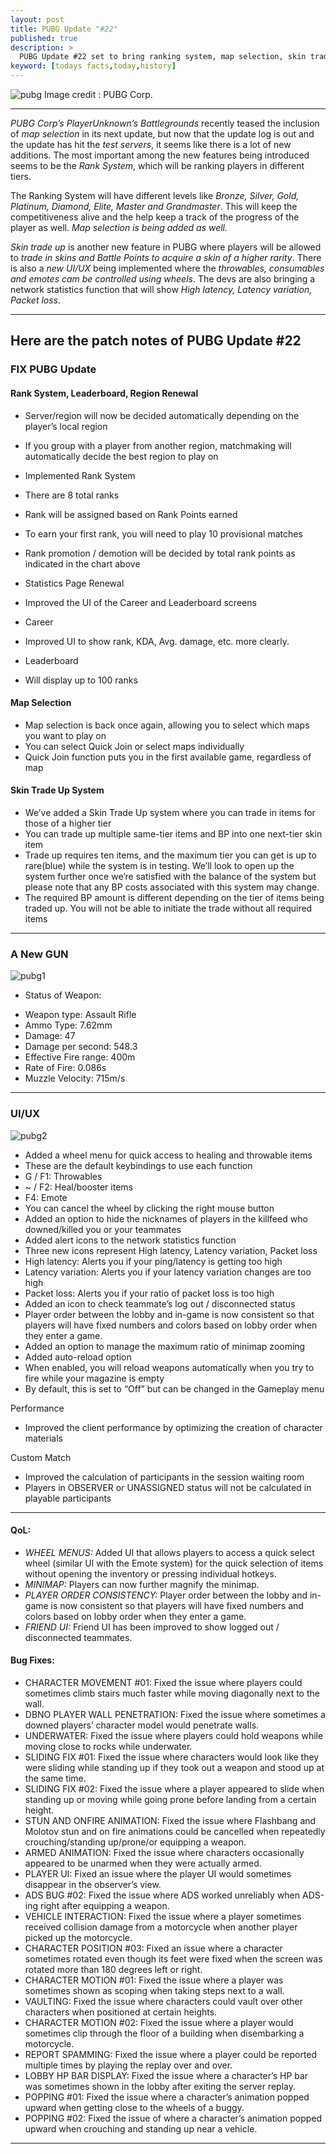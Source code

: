 ```yaml
---
layout: post
title: PUBG Update "#22"
published: true
description: >
  PUBG Update #22 set to bring ranking system, map selection, skin trade up
keyword: [todays facts,today,history]
---
```



![pubg](/assets/img/blog/pubg.jpg)
Image credit : PUBG Corp.

---

*PUBG Corp’s PlayerUnknown’s Battlegrounds* recently teased the inclusion of *map selection* in its next update, but now that the update log is out and the update has hit the *test servers*, it seems like there is a lot of new additions. The most important among the new features being introduced seems to be the *Rank System*, which will be ranking players in different tiers.

The Ranking System will have different levels like *Bronze, Silver, Gold, Platinum, Diamond, Elite, Master and Grandmaster*. This will keep the competitiveness alive and the help keep a track of the progress of the player as well. *Map selection is being added as well.*

*Skin trade up* is another new feature in PUBG where players will be allowed to *trade in skins and Battle Points to acquire a skin of a higher rarity*. There is also a *new UI/UX* being implemented where the *throwables, consumables and emotes cam be controlled using wheels*. The devs are also bringing a network statistics function that will show *High latency, Latency variation, Packet loss*.

---

## Here are the patch notes of PUBG Update #22

### FIX PUBG Update

#### Rank System, Leaderboard, Region Renewal

* Server/region will now be decided automatically depending on the player’s local region
* If you group with a player from another region, matchmaking will automatically decide the best region to play on

* Implemented Rank System
* There are 8 total ranks
* Rank will be assigned based on Rank Points earned
* To earn your first rank, you will need to play 10 provisional matches
* Rank promotion / demotion will be decided by total rank points as indicated in the chart above
* Statistics Page Renewal
* Improved the UI of the Career and Leaderboard screens
* Career
* Improved UI to show rank, KDA, Avg. damage, etc. more clearly.
* Leaderboard
* Will display up to 100 ranks

#### Map Selection

* Map selection is back once again, allowing you to select which maps you want to play on
* You can select Quick Join or select maps individually
* Quick Join function puts you in the first available game, regardless of map

#### Skin Trade Up System

* We’ve added a Skin Trade Up system where you can trade in items for those of a higher tier
* You can trade up multiple same-tier items and BP into one next-tier skin item
* Trade up requires ten items, and the maximum tier you can get is up to rare(blue) while the system is in testing. We’ll look to open up the system further once we’re satisfied with the balance of the system but please note that any BP costs associated with this system may change.
* The required BP amount is different depending on the tier of items being traded up. You will not be able to initiate the trade without all required items

---
### A New GUN

![pubg1](/assets/img/blog/pubg1.jpg)

- Status of Weapon:

 * Weapon type: Assault Rifle
 * Ammo Type: 7.62mm
 * Damage: 47
 * Damage per second: 548.3
 * Effective Fire range: 400m
 * Rate of Fire: 0.086s
 * Muzzle Velocity: 715m/s 


---
### UI/UX

![pubg2](/assets/img/blog/pubg2.jpg)

* Added a wheel menu for quick access to healing and throwable items
* These are the default keybindings to use each function
* G / F1: Throwables
* ~ / F2: Heal/booster items
* F4: Emote
* You can cancel the wheel by clicking the right mouse button
* Added an option to hide the nicknames of players in the killfeed who downed/killed you or your teammates
* Added alert icons to the network statistics function
* Three new icons represent High latency, Latency variation, Packet loss
* High latency: Alerts you if your ping/latency is getting too high
* Latency variation: Alerts you if your latency variation changes are too high
* Packet loss: Alerts you if your ratio of packet loss is too high
* Added an icon to check teammate’s log out / disconnected status
* Player order between the lobby and in-game is now consistent so that players will have fixed numbers and colors based on lobby order when they enter a game.
* Added an option to manage the maximum ratio of minimap zooming
* Added auto-reload option
* When enabled, you will reload weapons automatically when you try to fire while your magazine is empty
* By default, this is set to “Off” but can be changed in the Gameplay menu

Performance

* Improved the client performance by optimizing the creation of character materials

Custom Match

* Improved the calculation of participants in the session waiting room
* Players in OBSERVER or UNASSIGNED status will not be calculated in playable participants

---

#### QoL:

* *WHEEL MENUS:* Added UI that allows players to access a quick select wheel (similar UI with the Emote system) for the quick selection of items without opening the inventory or pressing individual hotkeys.
* *MINIMAP:* Players can now further magnify the minimap.
* *PLAYER ORDER CONSISTENCY:* Player order between the lobby and in-game is now consistent so that players will have fixed numbers and colors based on lobby order when they enter a game.
* *FRIEND UI:* Friend UI has been improved to show logged out / disconnected teammates.

#### Bug Fixes:

* CHARACTER MOVEMENT #01: Fixed the issue where players could sometimes climb stairs much faster while moving diagonally next to the wall.
* DBNO PLAYER WALL PENETRATION: Fixed the issue where sometimes a downed players’ character model would penetrate walls.
* UNDERWATER: Fixed the issue where players could hold weapons while moving close to rocks while underwater.
* SLIDING FIX #01: Fixed the issue where characters would look like they were sliding while standing up if they took out a weapon and stood up at the same time.
* SLIDING FIX #02: Fixed the issue where a player appeared to slide when standing up or moving while going prone before landing from a certain height.
* STUN AND ONFIRE ANIMATION: Fixed the issue where Flashbang and Molotov stun and on fire animations could be cancelled when repeatedly crouching/standing up/prone/or equipping a weapon.
* ARMED ANIMATION: Fixed the issue where characters occasionally appeared to be unarmed when they were actually armed.
* PLAYER UI: Fixed an issue where the player UI would sometimes disappear in the observer’s view.
* ADS BUG #02: Fixed the issue where ADS worked unreliably when ADS-ing right after equipping a weapon.
* VEHICLE INTERACTION: Fixed the issue where a player sometimes received collision damage from a motorcycle when another player picked up the motorcycle.
* CHARACTER POSITION #03: Fixed an issue where a character sometimes rotated even though its feet were fixed when the screen was rotated more than 180 degrees left or right.
* CHARACTER MOTION #01: Fixed the issue where a player was sometimes shown as scoping when taking steps next to a wall.
* VAULTING: Fixed the issue where characters could vault over other characters when positioned at certain heights.
* CHARACTER MOTION #02: Fixed the issue where a player would sometimes clip through the floor of a building when disembarking a motorcycle.
* REPORT SPAMMING: Fixed the issue where a player could be reported multiple times by playing the replay over and over.
* LOBBY HP BAR DISPLAY: Fixed the issue where a character’s HP bar was sometimes shown in the lobby after exiting the server replay.
* POPPING #01: Fixed the issue where a character’s animation popped upward when getting close to the wheels of a buggy.
* POPPING #02: Fixed the issue of where a character’s animation popped upward when crouching and standing up near a vehicle.

---
